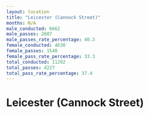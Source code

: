 ```yaml
---
layout: location
title: "Leicester (Cannock Street)"
months: N/A
male_conducted: 6662
male_passes: 2687
male_passes_rate_percentage: 40.3
female_conducted: 4630
female_passes: 1540
female_pass_rate_percentage: 33.3
total_conducted: 11292
total_passes: 4227
total_pass_rate_percentage: 37.4
---
```


# Leicester (Cannock Street)
